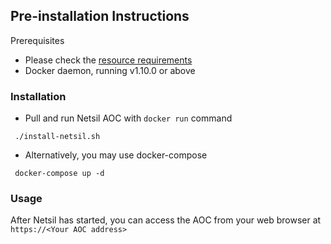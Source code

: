 ## Pre-installation Instructions
Prerequisites
- Please check the [resource requirements](https://github.com/netsil/manifests#prerequisites)
- Docker daemon, running v1.10.0 or above

### Installation
* Pull and run Netsil AOC with `docker run` command
```
 ./install-netsil.sh
```

* Alternatively, you may use docker-compose
```
 docker-compose up -d
```

### Usage
After Netsil has started, you can access the AOC from your web browser at `https://<Your AOC address>` 

